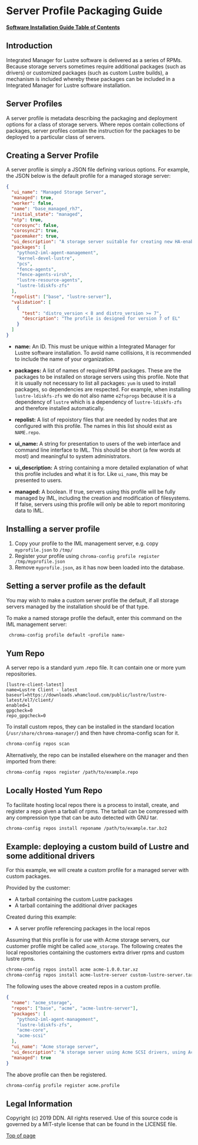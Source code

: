 # Server Profile Packaging Guide

[**Software Installation Guide Table of Contents**](ig_TOC.md)

## Introduction

Integrated Manager for Lustre software is delivered as a series of RPMs. Because storage servers sometimes require
additional packages (such as drivers) or customized packages (such as custom
Lustre builds), a mechanism is included whereby these packages can be included
in a Integrated Manager for Lustre software installation.

## Server Profiles

A server profile is metadata describing the packaging and deployment options for
a class of storage servers. Where repos contain collections of packages, server
profiles contain the instruction for the packages to be deployed to a particular
class of servers.

## Creating a Server Profile

A server profile is simply a JSON file defining various options. For example,
the JSON below is the default profile for a managed storage server:

```json
{
  "ui_name": "Managed Storage Server",
  "managed": true,
  "worker": false,
  "name": "base_managed_rh7",
  "initial_state": "managed",
  "ntp": true,
  "corosync": false,
  "corosync2": true,
  "pacemaker": true,
  "ui_description": "A storage server suitable for creating new HA-enabled filesystem targets",
  "packages": [
    "python2-iml-agent-management",
    "kernel-devel-lustre",
    "pcs",
    "fence-agents",
    "fence-agents-virsh",
    "lustre-resource-agents",
    "lustre-ldiskfs-zfs"
  ],
  "repolist": ["base", "lustre-server"],
  "validation": [
    {
      "test": "distro_version < 8 and distro_version >= 7",
      "description": "The profile is designed for version 7 of EL"
    }
  ]
}
```

- **name:** An ID. This must be unique within a Integrated Manager for Lustre software
  installation. To avoid name collisions, it is recommended to include the name
  of your organization.

- **packages:** A list of names of required RPM packages. These are the packages
  to be installed on storage servers using this profile. Note that it is usually
  not necessary to list all packages: `yum` is used to install packages, so
  dependencies are respected. For example, when installing `lustre-ldiskfs-zfs` we
  do not also name `e2fsprogs` because it is a dependency of `lustre` which is a
  dependency of `lustre-ldiskfs-zfs` and therefore installed automatically.

- **repolist:** A list of repoistory files that are needed by nodes that are
  configured with this profile. The names in this list should exist as
  `NAME.repo`.

- **ui_name:** A string for presentation to users of the web interface and
  command line interface to IML. This should be short (a few words at most) and
  meaningful to system administrators.

- **ui_description:** A string containing a more detailed explanation of what
  this profile includes and what it is for. Like `ui_name`, this may be presented
  to users.

- **managed:** A boolean. If true, servers using this profile will be fully
  managed by IML, including the creation and modification of filesystems. If false,
  servers using this profile will only be able to report monitoring data to IML.

## Installing a server profile

1. Copy your profile to the IML management server, e.g. copy `myprofile.json` to `/tmp/`
2. Register your profile using `chroma-config profile register /tmp/myprofile.json`
3. Remove `myprofile.json`, as it has now been loaded into the database.

## Setting a server profile as the default

You may wish to make a custom server profile the default, if all storage servers
managed by the installation should be of that type.

To make a named storage profile the default, enter this command on the IML
management server:

```sh
 chroma-config profile default <profile name>
```

## Yum Repo

A server repo is a standard yum .repo file. It can contain one or more yum
repositories.

```
[lustre-client-latest]
name=Lustre Client - latest
baseurl=https://downloads.whamcloud.com/public/lustre/lustre-latest/el7/client/
enabled=1
gpgcheck=0
repo_gpgcheck=0
```

To install custom repos, they can be installed in the standard location
(`/usr/share/chroma-manager/`) and then have chroma-config scan for it.

```sh
chroma-config repos scan
```

Alternatively, the repo can be installed elsewhere on the manager and then imported from there:

```sh
chroma-config repos register /path/to/example.repo
```

## Locally Hosted Yum Repo

To facilitate hosting local repos there is a process to install, create, and
register a repo given a tarball of rpms. The tarball can be compressed with any
compression type that can be auto detected with GNU tar.

```sh
chroma-config repos install reponame /path/to/example.tar.bz2
```

## Example: deploying a custom build of Lustre and some additional drivers

For this example, we will create a custom profile for a managed server with custom packages.

Provided by the customer:

- A tarball containing the custom Lustre packages
- A tarball containing the additional driver packages

Created during this example:

- A server profile referencing packages in the local repos

Assuming that this profile is for use with Acme storage servers, our customer
profile might be called `acme_storage`. The following creates the local
repositories containing the customers extra driver rpms and custom lustre rpms.

```sh
chroma-config repos install acme acme-1.0.0.tar.xz
chroma-config repos install acme-lustre-server custom-lustre-server.tar.gz
```

The following uses the above created repos in a custom profile.

```json
{
  "name": "acme_storage",
  "repos": ["base", "acme", "acme-lustre-server"],
  "packages": [
    "python2-iml-agent-management",
    "lustre-ldiskfs-zfs",
    "acme-core",
    "acme-scsi"
  ],
  "ui_name": "Acme storage server",
  "ui_description": "A storage server using Acme SCSI drivers, using Acme Lustre extensions",
  "managed": true
}
```

The above profile can then be registered.

```sh
chroma-config profile register acme.profile
```

## Legal Information

Copyright (c) 2019 DDN. All rights reserved.
Use of this source code is governed by a MIT-style
license that can be found in the LICENSE file.

[Top of page](#server-profile-packaging-guide)
